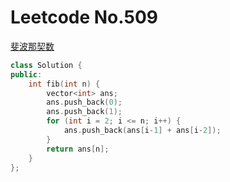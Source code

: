 # Leetcode No.509

[斐波那契数](https://leetcode-cn.com/problems/fibonacci-number/submissions/)

```c++
class Solution {
public:
    int fib(int n) {
        vector<int> ans;
        ans.push_back(0);
        ans.push_back(1);
        for (int i = 2; i <= n; i++) {
            ans.push_back(ans[i-1] + ans[i-2]);
        }
        return ans[n];
    }
};
```

